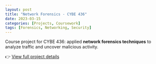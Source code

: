 ```yaml
---
layout: post
title: "Network Forensics - CYBE 436"
date: 2023-03-15
categories: [Projects, Coursework]
tags: [Forensics, Networking, Security]
---
```


Course project for CYBE 436: applied **network forensics techniques** to analyze traffic and uncover malicious activity.

👉 [View full project details](/projects/network-forensics/)